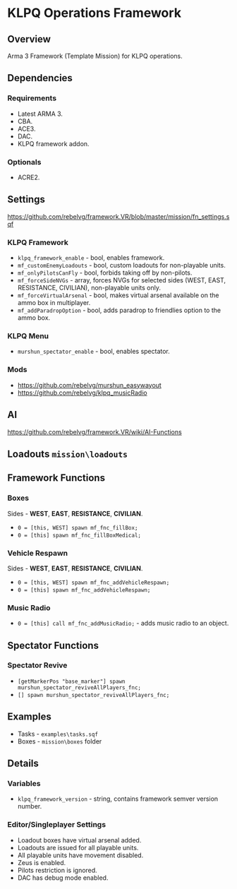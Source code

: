 # KLPQ Operations Framework

## Overview
Arma 3 Framework (Template Mission) for KLPQ operations.

## Dependencies

### Requirements
- Latest ARMA 3.
- CBA.
- ACE3.
- DAC.
- KLPQ framework addon.

### Optionals
- ACRE2.

## Settings
https://github.com/rebelvg/framework.VR/blob/master/mission/fn_settings.sqf

### KLPQ Framework
- `klpq_framework_enable` - bool, enables framework.
- `mf_customEnemyLoadouts` - bool, custom loadouts for non-playable units.
- `mf_onlyPilotsCanFly` - bool, forbids taking off by non-pilots.
- `mf_forceSideNVGs` - array, forces NVGs for selected sides (WEST, EAST, RESISTANCE, CIVILIAN), non-playable units only.
- `mf_forceVirtualArsenal` - bool, makes virtual arsenal available on the ammo box in multiplayer.
- `mf_addParadropOption` - bool, adds paradrop to friendlies option to the ammo box.

### KLPQ Menu
- `murshun_spectator_enable` - bool, enables spectator.

### Mods
- https://github.com/rebelvg/murshun_easywayout
- https://github.com/rebelvg/klpq_musicRadio

## AI
https://github.com/rebelvg/framework.VR/wiki/AI-Functions

## Loadouts `mission\loadouts`

## Framework Functions

### Boxes
Sides - **WEST**, **EAST**, **RESISTANCE**, **CIVILIAN**.
- `0 = [this, WEST] spawn mf_fnc_fillBox;`
- `0 = [this] spawn mf_fnc_fillBoxMedical;`

### Vehicle Respawn
Sides - **WEST**, **EAST**, **RESISTANCE**, **CIVILIAN**.
- `0 = [this, WEST] spawn mf_fnc_addVehicleRespawn;`
- `0 = [this] spawn mf_fnc_addVehicleRespawn;`

### Music Radio
- `0 = [this] call mf_fnc_addMusicRadio;` - adds music radio to an object.

## Spectator Functions

### Spectator Revive
- `[getMarkerPos "base_marker"] spawn murshun_spectator_reviveAllPlayers_fnc;`
- `[] spawn murshun_spectator_reviveAllPlayers_fnc;`

## Examples
- Tasks - `examples\tasks.sqf`
- Boxes - `mission\boxes` folder

## Details

### Variables
- `klpq_framework_version` - string, contains framework semver version number.

### Editor/Singleplayer Settings
- Loadout boxes have virtual arsenal added.
- Loadouts are issued for all playable units.
- All playable units have movement disabled.
- Zeus is enabled.
- Pilots restriction is ignored.
- DAC has debug mode enabled.
